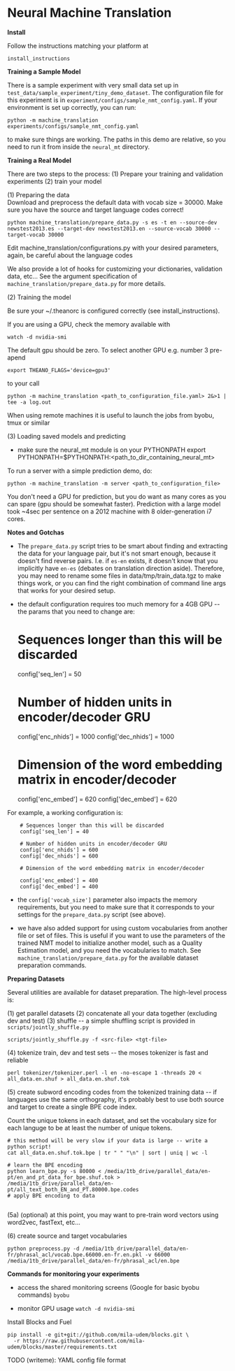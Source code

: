 # Neural Machine Translation

**Install**

Follow the instructions matching your platform at

    install_instructions

**Training a Sample Model**

There is a sample experiment with very small data set up in `test_data/sample_experiment/tiny_demo_dataset`. The 
configuration file for this experiment is in `experiment/configs/sample_nmt_config.yaml`. If your environment is set
up correctly, you can run:
```
python -m machine_translation experiments/configs/sample_nmt_config.yaml
```
to make sure things are working. The paths in this demo are relative, so you need to run it from inside the
`neural_mt` directory.

**Training a Real Model**

There are two steps to the  process: (1) Prepare your training and validation experiments (2) train your model

(1) Preparing the data          
Download and preprocess the default data with vocab size = 30000. Make sure you
have the source and target language codes correct!

    python machine_translation/prepare_data.py -s es -t en --source-dev newstest2013.es --target-dev newstest2013.en --source-vocab 30000 --target-vocab 30000

Edit machine_translation/configurations.py with your desired parameters, again,
be careful about the language codes

We also provide a lot of hooks for customizing your dictionaries, validation data, etc... See the argument specification
of `machine_translation/prepare_data.py` for more details. 

(2) Training the model            

Be sure your ~/.theanorc is configured correctly (see install_instructions). 

If you are using a GPU, check the memory available with 

    watch -d nvidia-smi

The default gpu should be zero. To select another GPU e.g. number 3 pre-apend

    export THEANO_FLAGS='device=gpu3'

to your call

    python -m machine_translation <path_to_configuration_file.yaml> 2&>1 | tee -a log.out 

When using remote machines it is useful to launch the jobs from byobu, tmux or
similar

(3) Loading saved models and predicting 

- make sure the neural_mt module is on your PYTHONPATH
    export PYTHONPATH=$PYTHONPATH:<path_to_dir_containing_neural_mt>

To run a server with a simple prediction demo, do:

    python -m machine_translation -m server <path_to_configuration_file>      
    
You don't need a GPU for prediction, but you do want as many cores as you can spare (gpu should be somewhat faster). 
Prediction with a large model took ~4sec per sentence on a 2012 machine with 8 older-generation i7 cores.


**Notes and Gotchas**

- The `prepare_data.py` script tries to be smart about finding and extracting
  the data for your language pair, but it's not smart enough, because it
  doesn't find reverse pairs. I.e. if `es-en` exists, it doesn't know that you
  implicitly have `en-es` (debates on translation direction aside). Therefore,
  you may need to rename some files in data/tmp/train_data.tgz to make things
  work, or you can find the right combination of command line args that works for
  your desired setup.

- the default configuration requires too much memory for a 4GB GPU -- the
  params that you need to change are: 
    # Sequences longer than this will be discarded
    config['seq_len'] = 50

    # Number of hidden units in encoder/decoder GRU
    config['enc_nhids'] = 1000
    config['dec_nhids'] = 1000

    # Dimension of the word embedding matrix in encoder/decoder
    config['enc_embed'] = 620
    config['dec_embed'] = 620


For example, a working configuration is:

```
    # Sequences longer than this will be discarded
    config['seq_len'] = 40

    # Number of hidden units in encoder/decoder GRU
    config['enc_nhids'] = 600
    config['dec_nhids'] = 600

    # Dimension of the word embedding matrix in encoder/decoder

    config['enc_embed'] = 400
    config['dec_embed'] = 400
```

- the `config['vocab_size']` parameter also impacts the memory requirements,
  but you need to make sure that it corresponds to your settings for the
  `prepare_data.py` script (see above).
  
- we have also added support for using custom vocabularies from another file or set of files. This is useful if 
you want to use the parameters of the trained NMT model to initialize another model, such as a Quality Estimation model, 
and you need the vocabularies to match. See `machine_translation/prepare_data.py` for the available dataset preparation
  commands.
  
  
**Preparing Datasets**

Several utilities are available for dataset preparation. The high-level process is:

(1) get parallel datasets
(2) concatenate all your data together (excluding dev and test)
(3) shuffle -- a simple shuffling script is provided in `scripts/jointly_shuffle.py`
```
scripts/jointly_shuffle.py -f <src-file> <tgt-file>
```
(4) tokenize train, dev and test sets -- the moses tokenizer is fast and reliable
```
perl tokenizer/tokenizer.perl -l en -no-escape 1 -threads 20 < all_data.en.shuf > all_data.en.shuf.tok
```
(5) create subword encoding codes from the tokenized training data -- if languages use the same orthography, 
it's probably best to use both source and target to create a single BPE code index.

Count the unique tokens in each dataset, and set the vocabulary size for each languge to be at least the 
number of unique tokens.
```
# this method will be very slow if your data is large -- write a python script!
cat all_data.en.shuf.tok.bpe | tr " " "\n" | sort | uniq | wc -l
```

```
# learn the BPE encoding
python learn_bpe.py -s 80000 < /media/1tb_drive/parallel_data/en-pt/en_and_pt_data_for_bpe.shuf.tok > /media/1tb_drive/parallel_data/en-pt/all_text_both_EN_and_PT.80000.bpe.codes
# apply BPE encoding to data


```
(5a) (optional) at this point, you may want to pre-train word vectors using word2vec, fastText, etc...

(6) create source and target vocabularies
```
python preprocess.py -d /media/1tb_drive/parallel_data/en-fr/phrasal_acl/vocab.bpe.66000.en-fr.en.pkl -v 66000 /media/1tb_drive/parallel_data/en-fr/phrasal_acl/en.bpe
```

**Commands for monitoring your experiments**

- access the shared monitoring screens (Google for basic byobu commands)
`byobu` 

- monitor GPU usage
`watch -d nvidia-smi`


Install Blocks and Fuel

```
pip install -e git+git://github.com/mila-udem/blocks.git \
  -r https://raw.githubusercontent.com/mila-udem/blocks/master/requirements.txt
```  


TODO (writeme): YAML config file format



